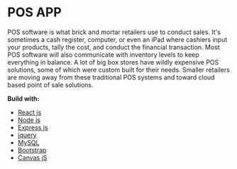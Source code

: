 # POS APP

POS software is what brick and mortar retailers use to conduct sales. It's sometimes a cash register, computer, or even an iPad where cashiers input your products, tally the cost, and conduct the financial transaction. Most POS software will also communicate with inventory levels to keep everything in balance. A lot of big box stores have wildly expensive POS solutions, some of which were custom built for their needs. Smaller retailers are moving away from these traditional POS systems and toward cloud based point of sale solutions. 

**Build with:**
* [React js](https://reactjs.org/)
* [Node js](https://nodejs.org/en/)
* [Express js](https://expressjs.com/)
* [jquery](https://jquery.com/)
* [MySQL](https://www.mysql.com/)
* [Bootstrap](https://getbootstrap.com/)
* [Canvas jS](canvasjs.com)
  